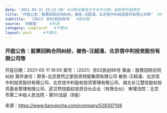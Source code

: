 ```yaml
---
date: '2021-03-31 15:21:30' #日期会覆盖文件名中日期，越新排列越靠前
title: "开庭公告：股票回购合同纠纷，被告-汪超涌、北京信中利投资股份有限公司等"  #标题
subtitle: '（2021）京02民初86号'  #副标题
source: '天眼查'     #来源
category: complaint   #不要动
layout: post     #不要动
---
```


### 开庭公告：股票回购合同纠纷，被告-汪超涌、北京信中利投资股份有限公司等

开庭日期：2021-05-11 16:00
案号：（2021）京02民初86号
案由：股票回购合同纠纷
案件身份：原告-北京居然之家投资控股集团有限公司
        被告-汪超涌、北京信中利投资股份有限公司、北京信中利股权投资管理有限公司、湖北长江楚信股权投资基金管理有限公司、武汉然信股权投资合伙企业（有限合伙）
审理法院：北京市第二中级人民法院 - 第50法庭（B座）

来源：https://www.tianyancha.com/company/528307108
